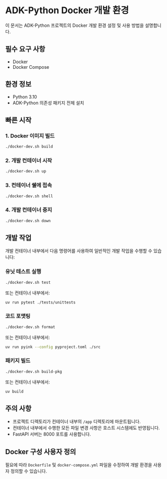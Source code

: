 # ADK-Python Docker 개발 환경

이 문서는 ADK-Python 프로젝트의 Docker 개발 환경 설정 및 사용 방법을 설명합니다.

## 필수 요구 사항

- Docker
- Docker Compose

## 환경 정보

- Python 3.10
- ADK-Python 의존성 패키지 전체 설치

## 빠른 시작

### 1. Docker 이미지 빌드

```bash
./docker-dev.sh build
```

### 2. 개발 컨테이너 시작

```bash
./docker-dev.sh up
```

### 3. 컨테이너 쉘에 접속

```bash
./docker-dev.sh shell
```

### 4. 개발 컨테이너 중지

```bash
./docker-dev.sh down
```

## 개발 작업

개발 컨테이너 내부에서 다음 명령어를 사용하여 일반적인 개발 작업을 수행할 수 있습니다:

### 유닛 테스트 실행

```bash
./docker-dev.sh test
```

또는 컨테이너 내부에서:

```bash
uv run pytest ./tests/unittests
```

### 코드 포맷팅

```bash
./docker-dev.sh format
```

또는 컨테이너 내부에서:

```bash
uv run pyink --config pyproject.toml ./src
```

### 패키지 빌드

```bash
./docker-dev.sh build-pkg
```

또는 컨테이너 내부에서:

```bash
uv build
```

## 주의 사항

- 프로젝트 디렉토리가 컨테이너 내부의 `/app` 디렉토리에 마운트됩니다.
- 컨테이너 내부에서 수행한 모든 파일 변경 사항은 호스트 시스템에도 반영됩니다.
- FastAPI 서버는 8000 포트를 사용합니다.

## Docker 구성 사용자 정의

필요에 따라 `Dockerfile` 및 `docker-compose.yml` 파일을 수정하여 개발 환경을 사용자 정의할 수 있습니다.
